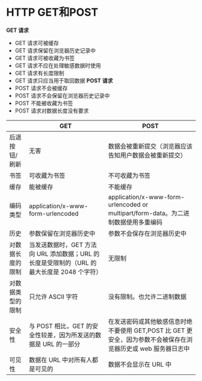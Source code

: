 ﻿# HTTP GET和POST
**GET 请求**
-   GET 请求可被缓存
-   GET 请求保留在浏览器历史记录中
-   GET 请求可被收藏为书签
-   GET 请求不应在处理敏感数据时使用
-   GET 请求有长度限制
-   GET 请求只应当用于取回数据
**POST 请求**
-   POST 请求不会被缓存
-   POST 请求不会保留在浏览器历史记录中
-   POST 不能被收藏为书签
-   POST 请求对数据长度没有要求

||GET|POST|
|--|--|--|
|后退按钮/刷新|无害|数据会被重新提交（浏览器应该告知用户数据会被重新提交）|
|书签|可收藏为书签|不可收藏为书签|
|缓存|能被缓存|不能缓存|
|编码类型|application/x-www-form-urlencoded|application/x-www-form-urlencoded or multipart/form-data。为二进制数据使用多重编码|
|历史|参数保留在浏览器历史中|参数不会保存在浏览器历史中|
|对数据长度的限制|当发送数据时，GET 方法向 URL 添加数据；URL 的长度是受限制的（URL 的最大长度是 2048 个字符）|无限制|
|对数据类型的限制|只允许 ASCII 字符|没有限制。也允许二进制数据|
|安全性|与 POST 相比，GET 的安全性较差，因为所发送的数据是 URL 的一部分|在发送密码或其他敏感信息时绝不要使用 GET,POST 比 GET 更安全，因为参数不会被保存在浏览器历史或 web 服务器日志中|
|可见性|数据在 URL 中对所有人都是可见的|数据不会显示在 URL 中|
